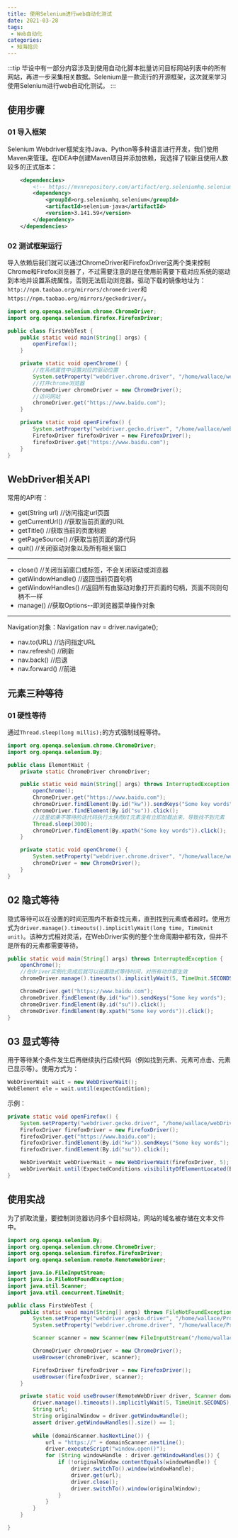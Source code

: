 ```yaml
---
title: 使用Selenium进行web自动化测试
date: 2021-03-28
tags:
 - Web自动化
categories:
 - 知海拾贝
---
```


:::tip
毕设中有一部分内容涉及到使用自动化脚本批量访问目标网站列表中的所有网站，再进一步采集相关数据。Selenium是一款流行的开源框架，这次就来学习使用Selenium进行web自动化测试。
:::

## 使用步骤

### 01 导入框架
Selenium Webdriver框架支持Java、Python等多种语言进行开发，我们使用Maven来管理。在IDEA中创建Maven项目并添加依赖，我选择了较新且使用人数较多的正式版本：
```xml
    <dependencies>
        <!-- https://mvnrepository.com/artifact/org.seleniumhq.selenium/selenium-java -->
        <dependency>
            <groupId>org.seleniumhq.selenium</groupId>
            <artifactId>selenium-java</artifactId>
            <version>3.141.59</version>
        </dependency>
    </dependencies>
```

### 02 测试框架运行
导入依赖后我们就可以通过ChromeDriver和FirefoxDriver这两个类来控制Chrome和Firefox浏览器了，不过需要注意的是在使用前需要下载对应系统的驱动到本地并设置系统属性，否则无法启动浏览器。驱动下载的镜像地址为：`http://npm.taobao.org/mirrors/chromedriver`和`https://npm.taobao.org/mirrors/geckodriver/`。
```java
import org.openqa.selenium.chrome.ChromeDriver;
import org.openqa.selenium.firefox.FirefoxDriver;

public class FirstWebTest {
    public static void main(String[] args) {
        openFirefox();
    }

    private static void openChrome() {
        //在系统属性中设置对应的驱动位置
        System.setProperty("webdriver.chrome.driver", "/home/wallace/webDrivers/chromedriver");
        //打开chrome浏览器
        ChromeDriver chromeDriver = new ChromeDriver();
        //访问网站
        chromeDriver.get("https://www.baidu.com");
    }

    private static void openFirefox() {
        System.setProperty("webdriver.gecko.driver", "/home/wallace/webDrivers/geckodriver");
        FirefoxDriver firefoxDriver = new FirefoxDriver();
        firefoxDriver.get("https://www.baidu.com");
    }
}
```

## WebDriver相关API
常用的API有：
* get(String url) //访问指定url页面
* getCurrentUrl() //获取当前页面的URL
* getTitle() //获取当前的页面标题
* getPageSource() //获取当前页面的源代码
* quit() //关闭驱动对象以及所有相关窗口
---
* close() //关闭当前窗口或标签，不会关闭驱动或浏览器
* getWindowHandle() //返回当前页面句柄
* getWindowHandles() //返回所有由驱动对象打开页面的句柄，页面不同则句柄不一样
* manage() //获取Options--即浏览器菜单操作对象
---
Navigation对象：Navigation nav = driver.navigate();
* nav.to(URL) //访问指定URL
* nav.refresh() //刷新
* nav.back() //后退
* nav.forward() //前进

## 元素三种等待
### 01 硬性等待
通过`Thread.sleep(long millis);`的方式强制线程等待。
```java
import org.openqa.selenium.chrome.ChromeDriver;
import org.openqa.selenium.By;

public class ElementWait {
    private static ChromeDriver chromeDriver;

    public static void main(String[] args) throws InterruptedException {
        openChrome();
        ChromeDriver.get("https://www.baidu.com");
        chromeDriver.findElement(By.id("kw")).sendKeys("Some key words");
        chromeDriver.findElement(By.id("su")).click();
        //这里如果不等待的话代码执行太快而UI元素没有立即加载出来，导致找不到元素
        Thread.sleep(3000);
        chromeDriver.findElement(By.xpath("Some key words")).click();
    }

    private static void openChrome() {
        System.setProperty("webdriver.chrome.driver", "/home/wallace/webDrivers/chromedriver");
        chromeDriver = new ChromeDriver();
    }
}
```

## 02 隐式等待
隐式等待可以在设置的时间范围内不断查找元素，直到找到元素或者超时。使用方式为`driver.manage().timeouts().implicitlyWait(long time, TimeUnit unit)`。该种方式相对灵活，在WebDriver实例的整个生命周期中都有效，但并不是所有的元素都需要等待。
```java
public static void main(String[] args) throws InterruptedException {
    openChrome();
    //在driver实例化完成后就可以设置隐式等待时间，对所有动作都生效
    chromeDriver.manage().timeouts().implicitlyWait(5, TimeUnit.SECONDS);

    ChromeDriver.get("https://www.baidu.com");
    chromeDriver.findElement(By.id("kw")).sendKeys("Some key words");
    chromeDriver.findElement(By.id("su")).click();
    chromeDriver.findElement(By.xpath("Some key words")).click();
}
```

## 03 显式等待
用于等待某个条件发生后再继续执行后续代码（例如找到元素、元素可点击、元素已显示等）。使用方式为：
```java
WebDriverWait wait = new WebDriverWait();
WebElement ele = wait.until(expectCondition);
```
示例：
```java
private static void openFirefox() {
    System.setProperty("webdriver.gecko.driver", "/home/wallace/webDrivers/geckodriver");
    FirefoxDriver firefoxDriver = new FirefoxDriver();
    firefoxDriver.get("https://www.baidu.com");
    firefoxDriver.findElement(By.id("kw")).sendKeys("Some key words");
    firefoxDriver.findElement(By.id("su")).click();

    WebDriverWait webDriverWait = new WebDriverWait(firefoxDriver, 5);
    webDriverWait.until(ExpectedConditions.visibilityOfElementLocated(By.xpath("Some key words")));
}
```

## 使用实战
为了抓取流量，要控制浏览器访问多个目标网站，网站的域名被存储在文本文件中。
```java
import org.openqa.selenium.By;
import org.openqa.selenium.chrome.ChromeDriver;
import org.openqa.selenium.firefox.FirefoxDriver;
import org.openqa.selenium.remote.RemoteWebDriver;

import java.io.FileInputStream;
import java.io.FileNotFoundException;
import java.util.Scanner;
import java.util.concurrent.TimeUnit;

public class FirstWebTest {
    public static void main(String[] args) throws FileNotFoundException {
        System.setProperty("webdriver.gecko.driver", "/home/wallace/Projects/Selenium/webDrivers/geckodriver");
        System.setProperty("webdriver.chrome.driver", "/home/wallace/Projects/Selenium/webDrivers/chromedriver");

        Scanner scanner = new Scanner(new FileInputStream("/home/wallace/Projects/Selenium/domain_names.txt"));

        ChromeDriver chromeDriver = new ChromeDriver();
        useBrowser(chromeDriver, scanner);

        FirefoxDriver firefoxDriver = new FirefoxDriver();
        useBrowser(firefoxDriver, scanner);
    }

    private static void useBrowser(RemoteWebDriver driver, Scanner domainScanner) {
        driver.manage().timeouts().implicitlyWait(5, TimeUnit.SECONDS);
        String url;
        String originalWindow = driver.getWindowHandle();
        assert driver.getWindowHandles().size() == 1;
        
        while (domainScanner.hasNextLine()) {
            url = "https://" + domainScanner.nextLine();
            driver.executeScript("window.open()");
            for (String windowHandle : driver.getWindowHandles()) {
                if (!originalWindow.contentEquals(windowHandle)) {
                    driver.switchTo().window(windowHandle);
                    driver.get(url);
                    driver.close();
                    driver.switchTo().window(originalWindow);
                }
            }
        }
    }

}
```